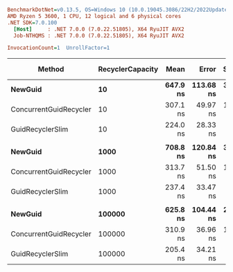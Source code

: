 ``` ini

BenchmarkDotNet=v0.13.5, OS=Windows 10 (10.0.19045.3086/22H2/2022Update)
AMD Ryzen 5 3600, 1 CPU, 12 logical and 6 physical cores
.NET SDK=7.0.100
  [Host]     : .NET 7.0.0 (7.0.22.51805), X64 RyuJIT AVX2
  Job-NTHQMS : .NET 7.0.0 (7.0.22.51805), X64 RyuJIT AVX2

InvocationCount=1  UnrollFactor=1  

```
|                 Method | RecyclerCapacity |     Mean |     Error |    StdDev |   Median | Ratio | RatioSD | Allocated | Alloc Ratio |
|----------------------- |----------------- |---------:|----------:|----------:|---------:|------:|--------:|----------:|------------:|
|                **NewGuid** |               **10** | **647.9 ns** | **113.68 ns** | **327.99 ns** | **600.0 ns** |  **1.00** |    **0.00** |     **600 B** |        **1.00** |
| ConcurrentGuidRecycler |               10 | 307.1 ns |  49.97 ns | 146.56 ns | 300.0 ns |  0.58 |    0.39 |     600 B |        1.00 |
|       GuidRecyclerSlim |               10 | 224.0 ns |  28.33 ns |  81.75 ns | 200.0 ns |  0.45 |    0.30 |     600 B |        1.00 |
|                        |                  |          |           |           |          |       |         |           |             |
|                **NewGuid** |             **1000** | **708.8 ns** | **120.84 ns** | **338.84 ns** | **800.0 ns** |  **1.00** |    **0.00** |     **600 B** |        **1.00** |
| ConcurrentGuidRecycler |             1000 | 313.7 ns |  51.50 ns | 147.76 ns | 300.0 ns |  0.65 |    0.61 |     600 B |        1.00 |
|       GuidRecyclerSlim |             1000 | 237.4 ns |  33.47 ns |  93.87 ns | 200.0 ns |  0.49 |    0.56 |     600 B |        1.00 |
|                        |                  |          |           |           |          |       |         |           |             |
|                **NewGuid** |           **100000** | **625.8 ns** | **104.44 ns** | **289.41 ns** | **600.0 ns** |  **1.00** |    **0.00** |     **600 B** |        **1.00** |
| ConcurrentGuidRecycler |           100000 | 310.9 ns |  36.96 ns | 104.26 ns | 300.0 ns |  0.65 |    0.50 |     600 B |        1.00 |
|       GuidRecyclerSlim |           100000 | 205.4 ns |  34.21 ns |  96.49 ns | 200.0 ns |  0.45 |    0.40 |     600 B |        1.00 |
